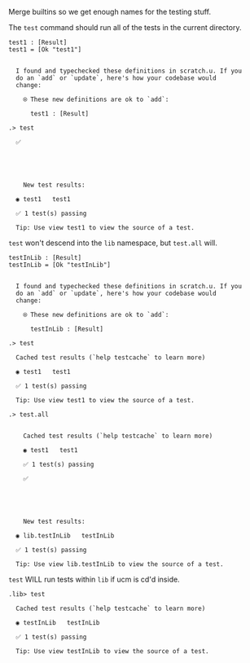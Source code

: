 Merge builtins so we get enough names for the testing stuff.

The `test` command should run all of the tests in the current directory.

```unison
test1 : [Result]
test1 = [Ok "test1"]
```

```ucm

  I found and typechecked these definitions in scratch.u. If you
  do an `add` or `update`, here's how your codebase would
  change:
  
    ⍟ These new definitions are ok to `add`:
    
      test1 : [Result]

```
```ucm
.> test

  ✅  

  

  

    New test results:
  
  ◉ test1   test1
  
  ✅ 1 test(s) passing
  
  Tip: Use view test1 to view the source of a test.

```
`test` won't descend into the `lib` namespace, but `test.all` will.

```unison
testInLib : [Result]
testInLib = [Ok "testInLib"]
```

```ucm

  I found and typechecked these definitions in scratch.u. If you
  do an `add` or `update`, here's how your codebase would
  change:
  
    ⍟ These new definitions are ok to `add`:
    
      testInLib : [Result]

```
```ucm
.> test

  Cached test results (`help testcache` to learn more)
  
  ◉ test1   test1
  
  ✅ 1 test(s) passing
  
  Tip: Use view test1 to view the source of a test.

.> test.all

    
    Cached test results (`help testcache` to learn more)
    
    ◉ test1   test1
    
    ✅ 1 test(s) passing
    
    ✅  

  

  

    New test results:
  
  ◉ lib.testInLib   testInLib
  
  ✅ 1 test(s) passing
  
  Tip: Use view lib.testInLib to view the source of a test.

```
`test` WILL run tests within `lib` if ucm is cd'd inside.

```ucm
.lib> test

  Cached test results (`help testcache` to learn more)
  
  ◉ testInLib   testInLib
  
  ✅ 1 test(s) passing
  
  Tip: Use view testInLib to view the source of a test.

```
